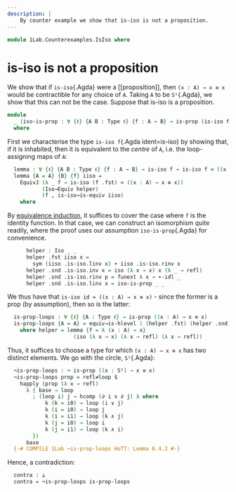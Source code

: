 ```yaml
---
description: |
    By counter example we show that is-iso is not a proposition.
---
```

<!--
```agda
open import 1Lab.HLevel.Retracts
open import 1Lab.Path.Groupoid
open import 1Lab.Univalence
open import 1Lab.HLevel
open import 1Lab.Equiv
open import 1Lab.Path
open import 1Lab.Type

open import Homotopy.Space.Circle
```
-->

```agda
module 1Lab.Counterexamples.IsIso where
```

# is-iso is not a proposition

We show that if `is-iso`{.Agda} were a [[proposition]], then `(x : A) →
x ≡ x` would be contractible for any choice of `A`. Taking `A` to be
`S¹`{.Agda}, we show that this can not be the case. Suppose that is-iso
is a proposition.

```agda
module
  _ (iso-is-prop : ∀ {ℓ} {A B : Type ℓ} {f : A → B} → is-prop (is-iso f))
  where
```

First we characterise the type `is-iso f`{.Agda ident=is-iso} by showing
that, if it is inhabited, then it is equivalent to the _centre_ of `A`,
i.e. the loop-assigning maps of `A`:

```agda
  lemma : ∀ {ℓ} {A B : Type ℓ} {f : A → B} → is-iso f → is-iso f ≃ ((x : A) → x ≡ x)
  lemma {A = A} {B} {f} iiso =
    EquivJ (λ _ f → is-iso (f .fst) ≃ ((x : A) → x ≡ x))
           (Iso→Equiv helper)
           (f , is-iso→is-equiv iiso)
    where
```

By [equivalence induction], it suffices to cover the case where `f` is
the identity function. In that case, we can construct an isomorphism
quite readily, where the proof uses our assumption `iso-is-prop`{.Agda} for
convenience.

[equivalence induction]: 1Lab.Univalence.html#equivalence-induction

```agda
      helper : Iso _ _
      helper .fst iiso x =
        sym (iiso .is-iso.linv x) ∙ iiso .is-iso.rinv x
      helper .snd .is-iso.inv x = iso (λ x → x) x (λ _ → refl)
      helper .snd .is-iso.rinv p = funext λ x → ∙-idl _
      helper .snd .is-iso.linv x = iso-is-prop _ _
```

We thus have that `is-iso id ≃ ((x : A) → x ≡ x)` - since the former is a
prop (by assumption), then so is the latter:

```agda
  is-prop-loops : ∀ {ℓ} {A : Type ℓ} → is-prop ((x : A) → x ≡ x)
  is-prop-loops {A = A} = equiv→is-hlevel 1 (helper .fst) (helper .snd) iso-is-prop
    where helper = lemma {f = λ (x : A) → x}
                     (iso (λ x → x) (λ x → refl) (λ x → refl))
```

Thus, it suffices to choose a type for which `(x : A) → x ≡ x` has two
distinct elements. We go with the circle, `S¹`{.Agda}:

```agda
  ¬is-prop-loops : ¬ is-prop ((x : S¹) → x ≡ x)
  ¬is-prop-loops prop = refl≠loop $
    happly (prop (λ x → refl)
      λ { base → loop
        ; (loop i) j → hcomp (∂ i ∨ ∂ j) λ where
            k (k = i0) → loop (i ∨ j)
            k (i = i0) → loop j
            k (i = i1) → loop (k ∧ j)
            k (j = i0) → loop i
            k (j = i1) → loop (k ∧ i)
        })
      base
  {-# COMPILE 1Lab ¬is-prop-loops HoTT: Lemma 6.4.2 #-}
```

Hence, a contradiction:

```agda
  contra : ⊥
  contra = ¬is-prop-loops is-prop-loops
```
